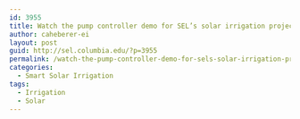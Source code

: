 ```yaml
---
id: 3955
title: Watch the pump controller demo for SEL’s solar irrigation project in Senegal.
author: caheberer-ei
layout: post
guid: http://sel.columbia.edu/?p=3955
permalink: /watch-the-pump-controller-demo-for-sels-solar-irrigation-project-in-senegal/
categories:
  - Smart Solar Irrigation
tags:
  - Irrigation
  - Solar
---
```

